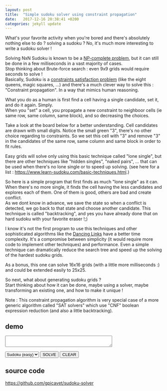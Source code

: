 ```yaml
---
layout: post
title:  "Simple sudoku solver using constraint propagation"
date:   2017-12-16 20:38:41 +0200
categories: jekyll update
---
```


<script type='text/javascript' src="https://cdn.jsdelivr.net/gh/gpicavet/sudoku-solver/solver.js"></script>
<script type='text/javascript' src="/assets/sudoku-solver/solver-ui.js"></script>

What's your favorite activity when you're bored and there's absolutely nothing else to do ? solving a sudoku ? No, it's much more interesting to write a sudoku solver !

Solving NxN Sudoku is known to be a [NP-complete problem](https://en.wikipedia.org/wiki/NP-completeness), but it can still be done in a few milliseconds in a vast majority of cases.<br>
Stop thinking about Brute-force search : even 9x9 grids would require seconds to solve !<br>
Basically, Sudoku is a [constraints satisfaction problem](https://en.wikipedia.org/wiki/Constraint_satisfaction_problem) (like the eight queens, magic squares, ...) and there's a much clever way to solve this : "Constraint propagation". In a way that mimics human reasoning.

What you do as a human is first find a cell having a single candidate, set it, and do it again. Simply.<br>
When you "set" a cell, you propagate a new constraint to neighboor cells (ie same row, same column, same block), and so decreasing the choices.<br>

Take a look at the board below for a better understanding. Cell candidates are drawn with small digits. Notice the small green "3", there's no other choice regarding to constraints. So we set this cell with "3" and remove "3" in the candidates of the same row, same column and same block in order to fit rules.
<p>
<div id="boardWithCandidates"></div>
</p>

<script type="text/javascript">
 
   var boardWithCandidates =[
       [[3,6,7], [3,7], 9, 4, 2, 1, [4,5,7,8], [5,6,7,8], [3,5,6,8]],
       [8, 5, [3,6], 7, ['3p',9], [3], 1, 4, 2],
       [2, 1, 4, 8, 6, [3,5], [3,5,7,9], [5,7,9], [3,5,9]],
       [9, [2,'3p',4], 8, [1,2,'3p'], ['3g'], 7, 6, [1,5], [1,'3p',4,5]],
       [5, 6, [1,3,7], [1,'3p'], 4, 8, [3,7,9], 2, [1,3,9]],
       [[1,3,4,7], [2,3,4,7], [1,2,3,7], 9, 5, 6, [3,4,7,8], [1,7,8], [1,3,4,8]],
       [[3,4,6,7], [3,4,7,8,9], [3,5,6,7], [3,5], 1, 2, [4,5,8,9], [5,6,8,9], [4,5,6,8,9]],
       [[1,3,4,6], [2,3,4], [1,2,3,5,6], [3,5], 8, 9, [2,4,5], [1,5,6], 7],
       [[1,7], [2,7,8,9], [1,2,5,7], 6, [7], 4, [2,5,8,9], 3, [1,5,8,9]]
      ];
   renderTableWithCandidates("#boardWithCandidates", boardWithCandidates);
</script>

Easy grids will solve only using this basic technique called "lone single", but there are other techniques like "hidden singles", "naked pairs", ... that can be used when there's no lone single or to speed up solving. (see here for a list : <https://www.learn-sudoku.com/basic-techniques.html>.)

So here is a simple program that first finds as much "lone single" as it can.<br>
When there's no more single, it finds the cell having the less candidates and explores each of them. One of them is good, others are bad and create conflict.<br>
As we dont know in advance, we save the state so when a conflict is detected, we go back to that state and choose another candidate. This technique is called "backtracking", and yes you have already done that on hard sudoku with your favorite eraser !;)<br>

I know it's not the first program to use this techniques and other sophisticated algorithms like the [Dancing Links](https://en.wikipedia.org/wiki/Dancing_Links) have a better time complexity. 
It's a compromise between simplicity (it would require more code to implement other techniques) and performance. 
Even a simple technique can dramatically reduce the search tree and speed up the solving of the hardest sudoku grids.

As a bonus, this one can solve 16x16 grids (with a little more milliseconds :) and could be extended easily to 25x25.

So next, what about generating sudoku grids ?<br>
Start thinking about how it can be done, maybe using a solver, maybe transforming an existing one, and how to make it unique !

Note : This constraint propagation algorithm is very special case of a more generic algorithm called "SAT solvers" which use "CNF" boolean expression reduction (and also a little backtracking).


## demo

<style>
 table {
  border-collapse:collapse;
 }
 table input[type="text"] {
    font-size:20px;
    width: 26px;
    text-align: center;
 }
 table input[type="text"].solved {
    color:red;
 }
 td.c9:nth-of-type(3n), 
 td.c16:nth-of-type(4n) {
  border-right: 2px solid black !important;
 }
 td.c9:first-of-type,
 td.c16:first-of-type {
  border-left: 2px solid black !important;
 }
 tr.c9:nth-of-type(3n), 
 tr.c16:nth-of-type(4n) {
  border-bottom: 2px solid black !important;
 }
 tr.c9:first-of-type,
 tr.c16:first-of-type {
  border-top: 2px solid black !important;
 } 
 </style>

<p>
<div id="board"></div>
</p>

<p>

<textarea id="message" cols="40"></textarea>

</p>

<p>
 <select id="boardtype" onchange="boardselect()">
    <option value="easy">Sudoku (easy)</option>
    <option value="hard">Sudoku (hard)</option>
    <option value="alphadoku">Alphadoku</option>
 </select>
 <button onclick="solve()">SOLVE</button>
 <button onclick="clean()">CLEAR</button>
</p>

## source code
<https://github.com/gpicavet/sudoku-solver>

<script type="text/javascript">
 
   var boards = {
    "easy":[
       ["3", "9", "2", "8", " ", " ", "6", "1", "4"],
       [" ", " ", " ", "3", " ", "6", " ", " ", "9"],
       [" ", "4", " ", " ", "1", "2", " ", "7", " "],
       [" ", " ", "7", " ", " ", "3", " ", "2", " "],
       ["8", "3", " ", " ", " ", " ", " ", "9", "6"],
       [" ", "2", " ", "6", " ", " ", "1", " ", " "],
       [" ", "6", " ", "5", "3", " ", " ", "8", " "],
       ["2", " ", " ", "7", " ", "9", " ", " ", " "],
       ["9", "1", "5", " ", " ", "4", "3", "6", "7"]
      ],
     "hard":[
       ["8", " ", " ", " ", " ", " ", " ", " ", " "],
       [" ", " ", "3", "6", " ", " ", " ", " ", " "],
       [" ", "7", " ", " ", "9", " ", "2", " ", " "],
       [" ", "5", " ", " ", " ", "7", " ", " ", " "],
       [" ", " ", " ", " ", "4", "5", "7", " ", " "],
       [" ", " ", " ", "1", " ", " ", " ", "3", " "],
       [" ", " ", "1", " ", " ", " ", " ", "6", "8"],
       [" ", " ", "8", "5", " ", " ", " ", "1", " "],
       [" ", "9", " ", " ", " ", " ", "4", " ", " "]
     ],
    "alphadoku":[
       [" ", "E", " ", " ",  "4", " ", " ", " ",  " ", " ", "2", "3",  " ", " ", "G", "7"],
       ["8", " ", " ", " ",  " ", "5", " ", "1",  " ", "4", "D", " ",  " ", " ", "2", "A"],
       ["G", "3", " ", " ",  "B", " ", " ", " ",  "7", "1", " ", "8",  " ", "5", " ", " "],
       [" ", " ", "7", " ",  " ", " ", "D", "A",  "C", "E", " ", " ",  " ", " ", " ", " "],

       ["6", "A", "E", " ",  "7", " ", "3", " ",  " ", " ", " ", "G",  " ", "9", " ", "5"],
       [" ", " ", " ", " ",  "F", "1", "G", " ",  "3", " ", "B", " ",  " ", " ", "7", "E"],
       [" ", "1", "4", " ",  " ", "8", "A", " ",  "E", "D", " ", " ",  "2", "B", "F", " "],
       [" ", " ", " ", " ",  " ", "4", " ", " ",  " ", "C", "A", " ",  "D", "G", " ", " "],

       ["B", " ", "2", "C",  "E", " ", " ", "5",  " ", " ", " ", " ",  "A", " ", "D", " "],
       ["3", " ", "8", " ",  "6", " ", "4", " ",  " ", "9", "5", "B",  "F", " ", " ", " "],
       ["1", " ", " ", " ",  " ", "2", " ", " ",  "D", "G", "E", " ",  " ", " ", "4", " "],
       [" ", " ", " ", " ",  "1", " ", "B", "G",  " ", " ", "7", "F",  " ", "C", " ", "6"],

       ["C", " ", " ", "B",  " ", " ", " ", "6",  " ", " ", " ", " ",  " ", " ", " ", " "],
       [" ", "7", " ", " ",  " ", " ", "5", "C",  " ", "3", " ", "2",  "8", " ", " ", " "],
       [" ", "2", "1", " ",  " ", " ", " ", " ",  " ", "B", " ", "A",  " ", "6", " ", "D"],
       [" ", " ", " ", "D",  " ", "B", "8", "7",  " ", " ", " ", "E",  " ", "3", "A", " "]
    ]
  }

   boardselect();
</script>

